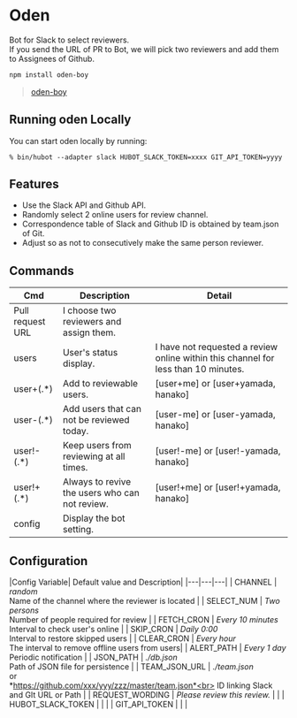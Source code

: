 # Oden

Bot for Slack to select reviewers.  
If you send the URL of PR to Bot, we will pick two reviewers and add them to Assignees of Github.

```sh
npm install oden-boy
```
> [oden-boy](https://www.npmjs.com/package/oden-boy)

## Running oden Locally

You can start oden locally by running:

    % bin/hubot --adapter slack HUBOT_SLACK_TOKEN=xxxx GIT_API_TOKEN=yyyy

## Features

- Use the Slack API and Github API.
- Randomly select 2 online users for review channel.
- Correspondence table of Slack and Github ID is obtained by team.json of Git.
- Adjust so as not to consecutively make the same person reviewer.

## Commands

| Cmd | Description| Detail |
|---|---| --- |
| Pull request URL | I choose two reviewers and assign them. | |
| users | User's status display. | I have not requested a review online within this channel for less than 10 minutes. |
| user+(.*) | Add to reviewable users.　| [user+me] or [user+yamada, hanako] |
| user-(.*) | Add users that can not be reviewed today. | [user-me] or [user-yamada, hanako]  |
| user!-(.*) | Keep users from reviewing at all times. | [user!-me] or [user!-yamada, hanako] |
| user!+(.*) | Always to revive the users who can not review. | [user!+me] or [user!+yamada, hanako] |
| config | Display the bot setting. | |

## Configuration

|Config Variable| Default value and Description|
|---|---|---|
| CHANNEL | *random* <br> Name of the channel where the reviewer is located |
| SELECT_NUM | *Two persons* <br> Number of people required for review |
| FETCH_CRON | *Every 10 minutes* <br> Interval to check user's online |
| SKIP_CRON | *Daily 0:00* <br> Interval to restore skipped users |
| CLEAR_CRON | *Every hour* <br> The interval to remove offline users from users|
| ALERT_PATH | *Every 1 day* <br> Periodic notification |
| JSON_PATH | *./db.json* <br> Path of JSON file for persistence |
| TEAM_JSON_URL | *./team.json*<br>or<br>*https://github.com/xxx/yyy/zzz/master/team.json*<br> ID linking Slack and GIt URL or Path |
| REQUEST_WORDING | *Please review this review.* | |
| HUBOT_SLACK_TOKEN | | |
| GIT_API_TOKEN | | |
